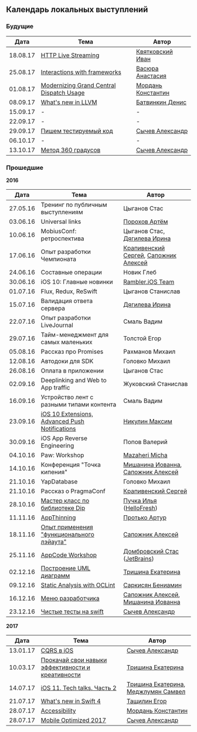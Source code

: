 ## Календарь локальных выступлений

### Будущие

| Дата        | Тема           | Автор  |
| ------------- |-------------| -----|
| 18.08.17      | [HTTP Live Streaming](https://github.com/rambler-ios/team/issues/111) | [Квятковский Иван](https://github.com/kkivan)|
| 25.08.17      | [Interactions with frameworks](https://github.com/rambler-ios/team/issues/109) | [Васюра Анастасия](https://github.com/juyka)|
| 01.08.17      | [Modernizing Grand Central Dispatch Usage](https://github.com/rambler-ios/team/issues/110) | [Мордань Константин](https://github.com/kmordan)|
| 08.09.17      | [What's new in LLVM](https://github.com/rambler-ios/team/issues/108) | [Батвинкин Денис](https://github.com/Batvos)|
| 15.09.17      | - | - |
| 22.09.17      | - | - |
| 29.09.17      | [Пишем тестируемый код](https://github.com/rambler-ios/team/issues/112) | [Сычев Александр](https://github.com/Brain89)|
| 06.10.17      | - | - |
| 13.10.17      | [Метод 360 градусов](https://github.com/rambler-ios/team/issues/113) | [Сычев Александр](https://github.com/Brain89)|

### Прошедшие
**2016**

| Дата        | Тема           | Автор  |
| ------------- |-------------| -----|
| 27.05.16      | Тренинг по публичным выступлениям | Цыганов Стас |
| 03.06.16      | Universal links      | [Порохов Артём](https://github.com/aporohov) |
| 10.06.16      | MobiusConf: ретроспектива      | Цыганов Стас, [Дягилева Ирина](https://github.com/idva) |
| 17.06.16      | Опыт разработки Чемпионата      |  [Крапивенский Сергей](https://github.com/serkrapiv), [Сапожник Алексей](https://github.com/Sapozhnik) |
| 24.06.16      | Составные операции      | Новик Глеб |
| 30.06.16      | iOS 10: Главные новинки      |  [Rambler.iOS Team](https://github.com/orgs/rambler-ios/people)  |
| 01.07.16      | Flux, Redux, ReSwift      |  Цыганов Станислав  |
| 15.07.16      | Валидация ответа сервера | [Дягилева Ирина](https://github.com/idva) |
| 22.07.16      | Опыт разработки LiveJournal      | Смаль Вадим |
| 29.07.16      | Тайм-менеджмент для самых маленьких     |  Толстой Егор |
| 05.08.16      | Рассказ про Promises      | Рахманов Михаил |
| 12.08.16      | Автодоки для SDK      |   Головко Михаил |
| 26.08.16      | Оплата в приложении | Цыганов Стас |
| 02.09.16      | Deeplinking and Web to App traffic      | Жуковский Станислав  |
| 16.09.16      | Устройство лент с разными типами контента      | Смаль Вадим |
| 23.09.16      | [iOS 10 Extensions, Advanced Push Notifications](https://github.com/rambler-ios/team/issues/61)     |   [Никулин Максим](https://github.com/atom-wintermute) |
| 30.09.16      | iOS App Reverse Engineering      | Попов Валерий |
| 04.10.16      | Paw: Workshop  |   [Mazaheri Micha](https://github.com/mittsh) |
| 14.10.16      | Конференция "Точка кипения"      |   [Мишанина Иованна](https://github.com/iovannapopova), [Сапожник Алексей](https://github.com/Sapozhnik) |
| 21.10.16      | YapDatabase      |   Головко Михаил |
| 21.10.16      | Рассказ о PragmaConf      |   [Крапивенский Сергей](https://github.com/serkrapiv) |
| 28.10.16      | [Мастер класс по библиотеке Dip](https://github.com/rambler-ios/team/issues/73)      |   [Пучка Илья](http://ilya.puchka.me/) ([HelloFresh](https://www.hellofresh.nl)) |
| 11.11.16      | [AppThinning](https://github.com/rambler-ios/team/issues/64)      |   [Протько Артур](https://github.com/akkrat) |
| 18.11.16      | [Опыт применения "функционального лэйаута"](https://github.com/rambler-ios/team/issues/74) | [Сапожник Алексей](https://github.com/Sapozhnik)  |
| 25.11.16      | [AppCode Workshop](https://github.com/rambler-ios/team/issues/72)      |  [Домбровский Стас](https://github.com/yeswolf) ([JetBrains](https://www.jetbrains.com/objc/)) |
| 02.12.16      | [Построение UML диаграмм](https://github.com/rambler-ios/team/issues/76)    | [Тришина Екатерина](https://github.com/rinarish)   |
| 09.12.16      | [Static Analysis with OCLint](https://github.com/rambler-ios/team/issues/57)       |   [Саркисян Бениамин](https://github.com/Beniamiiin) |
| 16.12.16      | [Меню разработчика](https://github.com/rambler-ios/team/issues/6) | [Сапожник Алексей](https://github.com/Sapozhnik), [Мишанина Иованна](https://github.com/iovannapopova)  |
| 23.12.16      | [Чистые тесты на swift](https://github.com/rambler-ios/team/issues/48) | [Сычев Александр](https://github.com/Brain89)  |

**2017**

| Дата        | Тема           | Автор  |
| ------------- |-------------| -----|
| 13.01.17      | [CQRS в iOS](https://github.com/rambler-ios/team/issues/96) | [Сычев Александр](https://github.com/Brain89)  |
| 10.03.17      | [Прокачай свои навыки эффективности и креативности](https://github.com/rambler-ios/team/issues/98) | [Тришина Екатерина](https://github.com/RinaRish)  |
| 14.07.17      | [iOS 11. Tech talks. Часть 2](https://github.com/rambler-ios/team/issues/104) | [Тришина Екатерина](https://github.com/RinaRish), [Меджлумян Самвел](https://github.com/smejl)  |
| 21.07.17      | [What's new in Swift 4](https://github.com/rambler-ios/team/issues/105) | [Тащилин Егор](https://github.com/pihta)|
| 28.07.17      | [Accessibility](https://github.com/rambler-ios/team/issues/106) | [Мордань Константин](https://github.com/kmordan)|
| 28.07.17      | [Mobile Optimized 2017](https://github.com/rambler-ios/team/issues/107) | [Сычев Александр](https://github.com/Brain89)|
